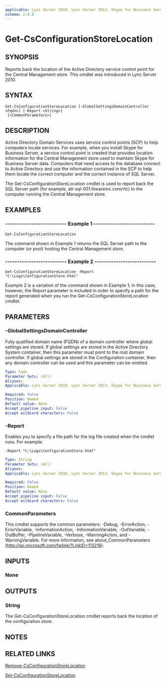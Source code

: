 ```yaml
---
applicable: Lync Server 2010, Lync Server 2013, Skype for Business Server 2015
schema: 2.0.0
---
```


# Get-CsConfigurationStoreLocation

## SYNOPSIS
Reports back the location of the Active Directory service control point for the Central Management store.
This cmdlet was introduced in Lync Server 2010.


## SYNTAX

```
Get-CsConfigurationStoreLocation [-GlobalSettingsDomainController <Fqdn>] [-Report <String>]
 [<CommonParameters>]
```

## DESCRIPTION
Active Directory Domain Services uses service control points (SCP) to help computers locate services.
For example, when you install Skype for Business Server, a service control point is created that provides location information for the Central Management store used to maintain Skype for Business Server data.
Computers that need access to the database connect to Active Directory and use the information contained in the SCP to help them locate the correct computer and the correct instance of SQL Server.

The Get-CsConfigurationStoreLocation cmdlet is used to report back the SQL Server path (for example, atl-sql-001.litwareinc.com/rtc) to the computer running the Central Management store.


## EXAMPLES

### -------------------------- Example 1 --------------------------
```
Get-CsConfigurationStoreLocation
```

The command shown in Example 1 returns the SQL Server path to the computer (or pool) hosting the Central Management store.

### -------------------------- Example 2 --------------------------
```
Get-CsConfigurationStoreLocation -Report "C:\Logs\ConfigurationStore.html"
```

Example 2 is a variation of the command shown in Example 1; in this case, however, the Report parameter is included in order to specify a path for the report generated when you run the Get-CsConfigurationStoreLocation cmdlet.


## PARAMETERS

### -GlobalSettingsDomainController
Fully qualified domain name (FQDN) of a domain controller where global settings are stored.
If global settings are stored in the Active Directory System container, then this parameter must point to the root domain controller.
If global settings are stored in the Configuration container, then any domain controller can be used and this parameter can be omitted.

```yaml
Type: Fqdn
Parameter Sets: (All)
Aliases: 
Applicable: Lync Server 2010, Lync Server 2013, Skype for Business Server 2015

Required: False
Position: Named
Default value: None
Accept pipeline input: False
Accept wildcard characters: False
```

### -Report
Enables you to specify a file path for the log file created when the cmdlet runs.
For example: 

`-Report "C:\Logs\ConfigurationStore.html"`

```yaml
Type: String
Parameter Sets: (All)
Aliases: 
Applicable: Lync Server 2010, Lync Server 2013, Skype for Business Server 2015

Required: False
Position: Named
Default value: None
Accept pipeline input: False
Accept wildcard characters: False
```

### CommonParameters
This cmdlet supports the common parameters: -Debug, -ErrorAction, -ErrorVariable, -InformationAction, -InformationVariable, -OutVariable, -OutBuffer, -PipelineVariable, -Verbose, -WarningAction, and -WarningVariable. For more information, see about_CommonParameters (http://go.microsoft.com/fwlink/?LinkID=113216).


## INPUTS

### None


## OUTPUTS

### String
The Get-CsConfigurationStoreLocation cmdlet reports back the location of the configuration store.


## NOTES


## RELATED LINKS

[Remove-CsConfigurationStoreLocation]()

[Set-CsConfigurationStoreLocation]()